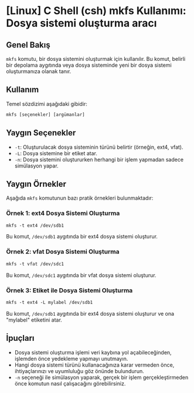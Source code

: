 # [Linux] C Shell (csh) mkfs Kullanımı: Dosya sistemi oluşturma aracı

## Genel Bakış
`mkfs` komutu, bir dosya sistemini oluşturmak için kullanılır. Bu komut, belirli bir depolama aygıtında veya dosya sisteminde yeni bir dosya sistemi oluşturmanıza olanak tanır.

## Kullanım
Temel sözdizimi aşağıdaki gibidir:
```csh
mkfs [seçenekler] [argümanlar]
```

## Yaygın Seçenekler
- `-t`: Oluşturulacak dosya sisteminin türünü belirtir (örneğin, ext4, vfat).
- `-L`: Dosya sistemine bir etiket atar.
- `-n`: Dosya sistemini oluştururken herhangi bir işlem yapmadan sadece simülasyon yapar.

## Yaygın Örnekler
Aşağıda `mkfs` komutunun bazı pratik örnekleri bulunmaktadır:

### Örnek 1: ext4 Dosya Sistemi Oluşturma
```csh
mkfs -t ext4 /dev/sdb1
```
Bu komut, `/dev/sdb1` aygıtında bir ext4 dosya sistemi oluşturur.

### Örnek 2: vfat Dosya Sistemi Oluşturma
```csh
mkfs -t vfat /dev/sdc1
```
Bu komut, `/dev/sdc1` aygıtında bir vfat dosya sistemi oluşturur.

### Örnek 3: Etiket ile Dosya Sistemi Oluşturma
```csh
mkfs -t ext4 -L mylabel /dev/sdb1
```
Bu komut, `/dev/sdb1` aygıtında bir ext4 dosya sistemi oluşturur ve ona "mylabel" etiketini atar.

## İpuçları
- Dosya sistemi oluşturma işlemi veri kaybına yol açabileceğinden, işlemden önce yedekleme yapmayı unutmayın.
- Hangi dosya sistemi türünü kullanacağınıza karar vermeden önce, ihtiyaçlarınızı ve uyumluluğu göz önünde bulundurun.
- `-n` seçeneği ile simülasyon yaparak, gerçek bir işlem gerçekleştirmeden önce komutun nasıl çalışacağını görebilirsiniz.